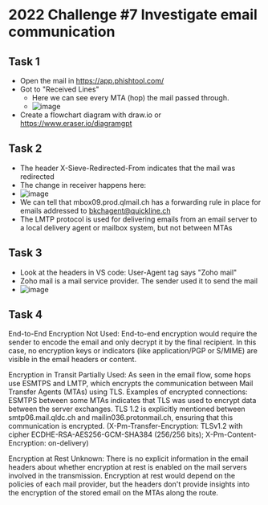 # 2022 Challenge #7 Investigate email communication
## Task 1
- Open the mail in https://app.phishtool.com/
- Got to "Received Lines"
  -  Here we can see every MTA (hop) the mail passed through.
  -  ![image](https://github.com/user-attachments/assets/36f75632-ca9d-4657-8201-5b0242510aa0)
- Create a flowchart diagram with draw.io or https://www.eraser.io/diagramgpt
## Task 2
- The header X-Sieve-Redirected-From indicates that the mail was redirected
- The change in receiver happens here:
- ![image](https://github.com/user-attachments/assets/3a6e790b-b7a4-4ec8-83ea-e85da8da9c7d)
- We can tell that mbox09.prod.qlmail.ch has a forwarding rule in place for emails addressed to bkchagent@quickline.ch
- The LMTP protocol is used for delivering emails from an email server to a local delivery agent or mailbox system, but not between MTAs

## Task 3
- Look at the headers in VS code: User-Agent tag says "Zoho mail"
- Zoho mail is a mail service provider. The sender used it to send the mail
- ![image](https://github.com/user-attachments/assets/16dbe6ad-f11a-44f8-855e-1435981e732a)

## Task 4
End-to-End Encryption
Not Used:
End-to-end encryption would require the sender to encode the email and only decrypt it by the final recipient. In this case, no encryption keys or indicators (like application/PGP or S/MIME) are visible in the email headers or content.

Encryption in Transit
Partially Used:
As seen in the email flow, some hops use ESMTPS and LMTP, which encrypts the communication between Mail Transfer Agents (MTAs) using TLS. 
Examples of encrypted connections:
ESMTPS between some MTAs indicates that TLS was used to encrypt data between the server exchanges.
TLS 1.2 is explicitly mentioned between smtp06.mail.qldc.ch and mailin036.protonmail.ch, ensuring that this communication is encrypted. (X-Pm-Transfer-Encryption: TLSv1.2 with cipher ECDHE-RSA-AES256-GCM-SHA384 (256/256 bits); X-Pm-Content-Encryption: on-delivery)

Encryption at Rest
Unknown:
There is no explicit information in the email headers about whether encryption at rest is enabled on the mail servers involved in the transmission.
Encryption at rest would depend on the policies of each mail provider, but the headers don't provide insights into the encryption of the stored email on the MTAs along the route.
